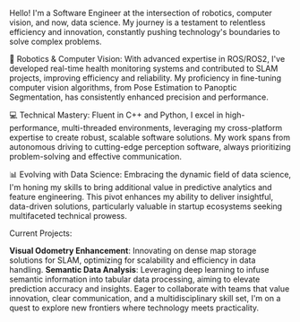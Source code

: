 Hello! I'm a Software Engineer at the intersection of robotics, computer vision, and now, data science. My journey is a testament to relentless efficiency and innovation, constantly pushing technology's boundaries to solve complex problems.

🤖 Robotics & Computer Vision: With advanced expertise in ROS/ROS2, I've developed real-time health monitoring systems and contributed to SLAM projects, improving efficiency and reliability. My proficiency in fine-tuning computer vision algorithms, from Pose Estimation to Panoptic Segmentation, has consistently enhanced precision and performance.

💻 Technical Mastery: Fluent in C++ and Python, I excel in high-performance, multi-threaded environments, leveraging my cross-platform expertise to create robust, scalable software solutions. My work spans from autonomous driving to cutting-edge perception software, always prioritizing problem-solving and effective communication.

📊 Evolving with Data Science: Embracing the dynamic field of data science, I'm honing my skills to bring additional value in predictive analytics and feature engineering. This pivot enhances my ability to deliver insightful, data-driven solutions, particularly valuable in startup ecosystems seeking multifaceted technical prowess.

Current Projects:

**Visual Odometry Enhancement**: Innovating on dense map storage solutions for SLAM, optimizing for scalability and efficiency in data handling.
**Semantic Data Analysis**: Leveraging deep learning to infuse semantic information into tabular data processing, aiming to elevate prediction accuracy and insights.
Eager to collaborate with teams that value innovation, clear communication, and a multidisciplinary skill set, I'm on a quest to explore new frontiers where technology meets practicality.
